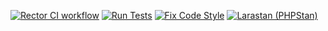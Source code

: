 [![Rector CI workflow](https://github.com/jonasvanderhaegen/laravel-test/actions/workflows/rector.yml/badge.svg?branch=main)](https://github.com/jonasvanderhaegen/laravel-test/actions/workflows/rector.yml)
[![Run Tests](https://github.com/jonasvanderhaegen/laravel-test/actions/workflows/tests.yml/badge.svg?branch=main)](https://github.com/jonasvanderhaegen/laravel-test/actions/workflows/tests.yml)
[![Fix Code Style](https://github.com/jonasvanderhaegen/laravel-test/actions/workflows/lint.yml/badge.svg?branch=main)](https://github.com/jonasvanderhaegen/laravel-test/actions/workflows/lint.yml)
[![Larastan (PHPStan)](https://github.com/jonasvanderhaegen/laravel-test/actions/workflows/phpstan.yml/badge.svg?branch=main)](https://github.com/jonasvanderhaegen/laravel-test/actions/workflows/phpstan.yml)